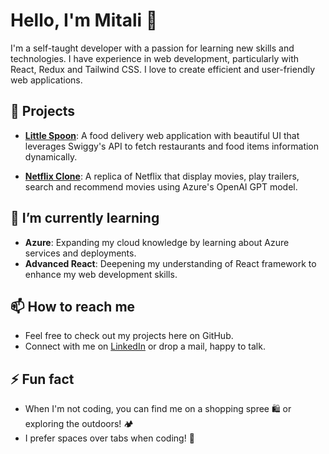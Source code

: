 # Hello, I'm Mitali 👋

I'm a self-taught developer with a passion for learning new skills and technologies. I have experience in web development, particularly with React, Redux and Tailwind CSS. I love to create efficient and user-friendly web applications.

## 🔭 Projects
- **[Little Spoon](https://little-spoon.azurewebsites.net/)**: A food delivery web application with beautiful UI that leverages Swiggy's API to fetch restaurants and food items information dynamically.

- **[Netflix Clone](https://netflixgpt.azurewebsites.net/)**: A replica of Netflix that display movies, play trailers, search and recommend movies using Azure's OpenAI GPT model.

## 🌱 I’m currently learning
- **Azure**: Expanding my cloud knowledge by learning about Azure services and deployments.
- **Advanced React**: Deepening my understanding of React framework to enhance my web development skills.

## 📫 How to reach me
- Feel free to check out my projects here on GitHub.
- Connect with me on [LinkedIn](https://www.linkedin.com/in/heymitali/) or drop a mail, happy to talk.

## ⚡ Fun fact
- When I'm not coding, you can find me on a shopping spree 🛍️ or exploring the outdoors! 🏕️
- I prefer spaces over tabs when coding! 🚀

<!--
**heymitali/heymitali** is a ✨ _special_ ✨ repository because its `README.md` (this file) appears on your GitHub profile.

Here are some ideas to get you started:

- 🔭 I’m currently working on ...
- 🌱 I’m currently learning ...
- 👯 I’m looking to collaborate on ...
- 🤔 I’m looking for help with ...
- 💬 Ask me about ...
- 📫 How to reach me: ...
- 😄 Pronouns: ...
- ⚡ Fun fact: ...
-->
